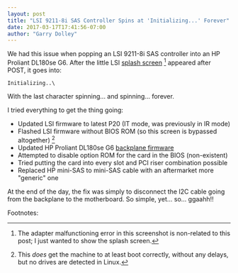 ```yaml
---
layout: post
title: "LSI 9211-8i SAS Controller Spins at 'Initializing...' Forever"
date: 2017-03-17T17:41:56-07:00
author: "Garry Dolley"
---
```


We had this issue when popping an LSI 9211-8i SAS controller into an HP
Proliant DL180se G6.  After the little LSI [splash
screen](https://www.instagram.com/p/BRPCnHBhodG/) [^1] appeared after
POST, it goes into:

```
Initializing..\
```

With the last character spinning... and spinning... forever.

I tried everything to get the thing going:

  * Updated LSI firmware to latest P20 (IT mode, was previously in IR mode)
  * Flashed LSI firmware without BIOS ROM (so this screen is bypassed altogether) [^2]
  * Updated HP Proliant DL180se G6 [backplane firmware](https://www.instagram.com/p/BRZVWRlBvM1/)
  * Attempted to disable option ROM for the card in the BIOS (non-existent)
  * Tried putting the card into every slot and PCI riser combination
    possible
  * Replaced HP mini-SAS to mini-SAS cable with an aftermarket more "generic" one

At the end of the day, the fix was simply to disconnect the I2C cable
going from the backplane to the motherboard.  So simple, yet... so...
ggaahh!!

Footnotes:

[^1]: The adapter malfunctioning error in this screenshot is non-related to this post; I just wanted to show the splash screen.
[^2]: This *does* get the machine to at least boot correctly, without any delays, but no drives are detected in Linux.
